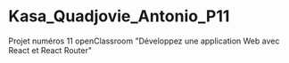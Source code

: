 # Kasa_Quadjovie_Antonio_P11
Projet numéros 11 openClassroom "Développez une application Web avec React et React Router"
